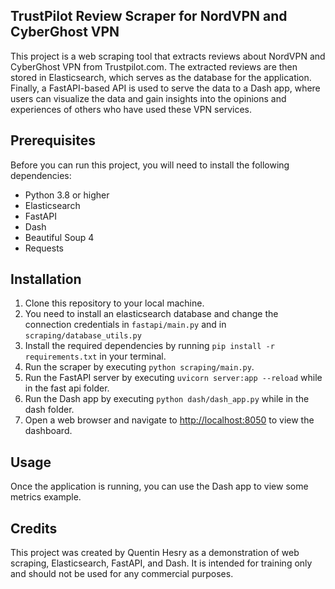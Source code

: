 ## TrustPilot Review Scraper for NordVPN and CyberGhost VPN

This project is a web scraping tool that extracts reviews about NordVPN and CyberGhost VPN from Trustpilot.com. The extracted reviews are then stored in Elasticsearch, which serves as the database for the application. Finally, a FastAPI-based API is used to serve the data to a Dash app, where users can visualize the data and gain insights into the opinions and experiences of others who have used these VPN services.

## Prerequisites

Before you can run this project, you will need to install the following dependencies:

- Python 3.8 or higher
- Elasticsearch
- FastAPI
- Dash
- Beautiful Soup 4
- Requests

## Installation

1. Clone this repository to your local machine.
2. You need to install an elasticsearch database and change the connection credentials in `fastapi/main.py` and in `scraping/database_utils.py`
3. Install the required dependencies by running `pip install -r requirements.txt` in your terminal.
4. Run the scraper by executing `python scraping/main.py`.
5. Run the FastAPI server by executing `uvicorn server:app --reload` while in the fast api folder.
6. Run the Dash app by executing `python dash/dash_app.py` while in the dash folder.
7. Open a web browser and navigate to [http://localhost:8050](http://localhost:8050) to view the dashboard.

## Usage

Once the application is running, you can use the Dash app to view some metrics example.

## Credits

This project was created by Quentin Hesry as a demonstration of web scraping, Elasticsearch, FastAPI, and Dash. 
It is intended for training only and should not be used for any commercial purposes.
